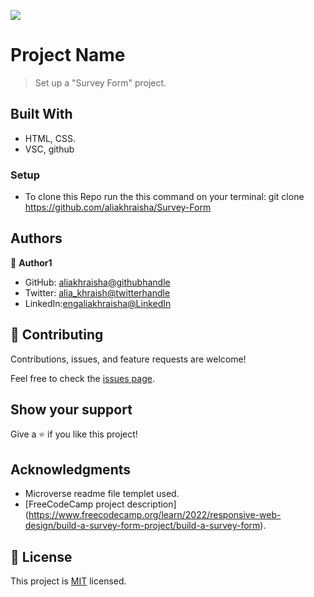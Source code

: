 ![](https://img.shields.io/badge/Microverse-blueviolet)

# Project Name

> Set up a "Survey Form" project.


## Built With

- HTML, CSS.
- VSC, github


### Setup

- To clone this Repo run the this command on your terminal:
git clone https://github.com/aliakhraisha/Survey-Form

## Authors

👤 **Author1**

- GitHub: [aliakhraisha@githubhandle](https://github.com/aliakhraisha)
- Twitter: [alia_khraish@twitterhandle](https://twitter.com/alia_khraisha)
- LinkedIn:[engaliakhraisha@LinkedIn](https://www.linkedin.com/in/engaliakhraisha/)

## 🤝 Contributing

Contributions, issues, and feature requests are welcome!

Feel free to check the [issues page](../../issues/).

## Show your support

Give a ⭐️ if you like this project!

## Acknowledgments

- Microverse readme file templet used.
- [FreeCodeCamp project description] (https://www.freecodecamp.org/learn/2022/responsive-web-design/build-a-survey-form-project/build-a-survey-form).

## 📝 License

This project is [MIT](*******************************) licensed.
